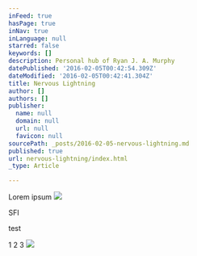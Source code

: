```yaml
---
inFeed: true
hasPage: true
inNav: true
inLanguage: null
starred: false
keywords: []
description: Personal hub of Ryan J. A. Murphy
datePublished: '2016-02-05T00:42:54.309Z'
dateModified: '2016-02-05T00:42:41.304Z'
title: Nervous Lightning
author: []
authors: []
publisher:
  name: null
  domain: null
  url: null
  favicon: null
sourcePath: _posts/2016-02-05-nervous-lightning.md
published: true
url: nervous-lightning/index.html
_type: Article

---
```

Lorem ipsum
![](https://the-grid-user-content.s3-us-west-2.amazonaws.com/1089fc49-c338-4fe5-8cb1-d49734eff14c.jpg)

SFI

test

1 2 3
![](https://the-grid-user-content.s3-us-west-2.amazonaws.com/6771a1cc-22e0-4050-a589-39bc101b4da5.jpg)